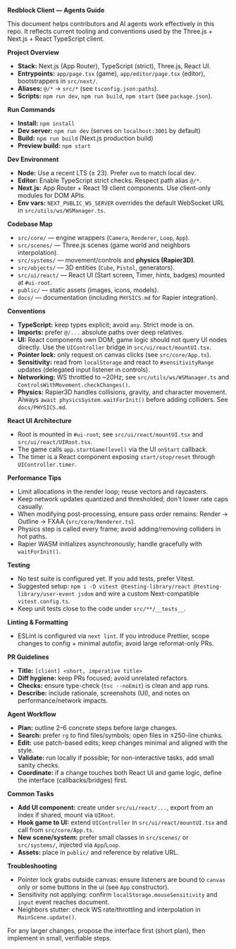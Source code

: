 **Redblock Client — Agents Guide**

This document helps contributors and AI agents work effectively in this repo. It reflects current tooling and conventions used by the Three.js + Next.js + React TypeScript client.

**Project Overview**
- **Stack:** Next.js (App Router), TypeScript (strict), Three.js, React UI.
- **Entrypoints:** `app/page.tsx` (game), `app/editor/page.tsx` (editor), bootstrappers in `src/next/`.
- **Aliases:** `@/*` → `src/*` (see `tsconfig.json:paths`).
- **Scripts:** `npm run dev`, `npm run build`, `npm start` (see `package.json`).

**Run Commands**
- **Install:** `npm install`
- **Dev server:** `npm run dev` (serves on `localhost:3001` by default)
- **Build:** `npm run build` (Next.js production build)
- **Preview build:** `npm start`

**Dev Environment**
- **Node:** Use a recent LTS (≥ 23). Prefer `nvm` to match local dev.
- **Editor:** Enable TypeScript strict checks. Respect path alias `@/*`.
- **Next.js:** App Router + React 19 client components. Use client-only modules for DOM APIs.
- **Env vars:** `NEXT_PUBLIC_WS_SERVER` overrides the default WebSocket URL in `src/utils/ws/WSManager.ts`.

**Codebase Map**
- `src/core/` — engine wrappers (`Camera`, `Renderer`, `Loop`, `App`).
- `src/scenes/` — Three.js scenes (game world and neighbors interpolation).
- `src/systems/` — movement/controls and **physics (Rapier3D)**.
- `src/objects/` — 3D entities (`Cube`, `Pistol`, generators).
- `src/ui/react/` — React UI (Start screen, Timer, hints, badges) mounted at `#ui-root`.
- `public/` — static assets (images, icons, models).
- `docs/` — documentation (including `PHYSICS.md` for Rapier integration).

**Conventions**
- **TypeScript:** keep types explicit; avoid `any`. Strict mode is on.
- **Imports:** prefer `@/...` absolute paths over deep relatives.
- **UI:** React components own DOM; game logic should not query UI nodes directly. Use the `UIController` bridge in `src/ui/react/mountUI.tsx`.
- **Pointer lock:** only request on canvas clicks (see `src/core/App.ts`).
- **Sensitivity:** read from `localStorage` and react to `#sensitivityRange` updates (delegated input listener in controls).
- **Networking:** WS throttled to ~20Hz; see `src/utils/ws/WSManager.ts` and `ControlsWithMovement.checkChanges()`.
- **Physics:** Rapier3D handles collisions, gravity, and character movement. Always `await physicsSystem.waitForInit()` before adding colliders. See `docs/PHYSICS.md`.

**React UI Architecture**
- Root is mounted in `#ui-root`; see `src/ui/react/mountUI.tsx` and `src/ui/react/UIRoot.tsx`.
- The game calls `app.startGame(level)` via the UI `onStart` callback.
- The timer is a React component exposing `start/stop/reset` through `UIController.timer`.

**Performance Tips**
- Limit allocations in the render loop; reuse vectors and raycasters.
- Keep network updates quantized and thresholded; don't lower rate caps casually.
- When modifying post-processing, ensure pass order remains: Render → Outline → FXAA (`src/core/Renderer.ts`).
- Physics step is called every frame; avoid adding/removing colliders in hot paths.
- Rapier WASM initializes asynchronously; handle gracefully with `waitForInit()`.

**Testing**
- No test suite is configured yet. If you add tests, prefer Vitest.
- Suggested setup: `npm i -D vitest @testing-library/react @testing-library/user-event jsdom` and wire a custom Next-compatible `vitest.config.ts`.
- Keep unit tests close to the code under `src/**/__tests__`.

**Linting & Formatting**
- ESLint is configured via `next lint`. If you introduce Prettier, scope changes to config + minimal autofix; avoid large reformat-only PRs.

**PR Guidelines**
- **Title:** `[client] <short, imperative title>`
- **Diff hygiene:** keep PRs focused; avoid unrelated refactors.
- **Checks:** ensure type-check (`tsc --noEmit`) is clean and app runs.
- **Describe:** include rationale, screenshots (UI), and notes on performance/network impacts.

**Agent Workflow**
- **Plan:** outline 2–6 concrete steps before large changes.
- **Search:** prefer `rg` to find files/symbols; open files in ≤250-line chunks.
- **Edit:** use patch-based edits; keep changes minimal and aligned with the style.
- **Validate:** run locally if possible; for non-interactive tasks, add small sanity checks.
- **Coordinate:** if a change touches both React UI and game logic, define the interface (callbacks/bridges) first.

**Common Tasks**
- **Add UI component:** create under `src/ui/react/...`, export from an index if shared, mount via `UIRoot`.
- **Hook game to UI:** extend `UIController` in `src/ui/react/mountUI.tsx` and call from `src/core/App.ts`.
- **New scene/system:** prefer small classes in `src/scenes/` or `src/systems/`, injected via `App`/`Loop`.
- **Assets:** place in `public/` and reference by relative URL.

**Troubleshooting**
- Pointer lock grabs outside canvas: ensure listeners are bound to `canvas` only or some buttons in the ui (see `App` constructor).
- Sensitivity not applying: confirm `localStorage.mouseSensitivity` and `input` event reaches document.
- Neighbors stutter: check WS rate/throttling and interpolation in `MainScene.update()`.

For any larger changes, propose the interface first (short plan), then implement in small, verifiable steps.
